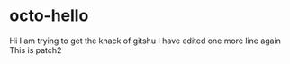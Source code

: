 # octo-hello
Hi I am trying to get the knack of gitshu
I have edited one more line again
This is patch2

